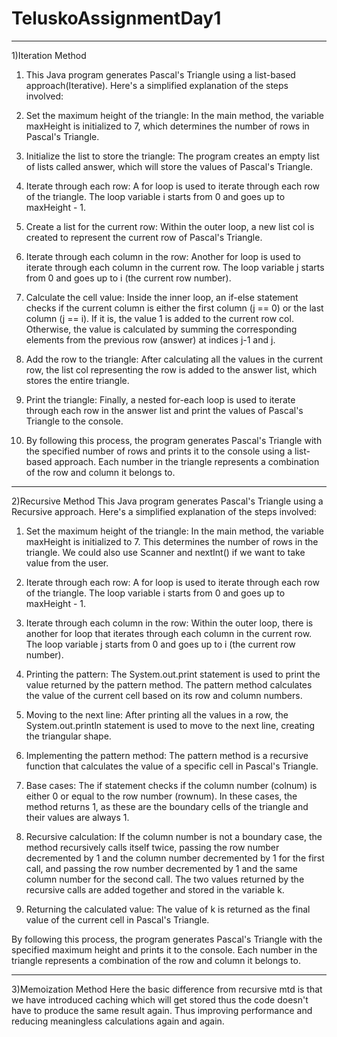 # TeluskoAssignmentDay1
---------------------------------------------------------------
1)Iteration Method
1. This Java program generates Pascal's Triangle using a list-based approach(Iterative). Here's a simplified explanation of the steps involved:

2. Set the maximum height of the triangle: In the main method, the variable maxHeight is initialized to 7, which determines the number of rows in Pascal's Triangle.

3. Initialize the list to store the triangle: The program creates an empty list of lists called answer, which will store the values of Pascal's Triangle.

4. Iterate through each row: A for loop is used to iterate through each row of the triangle. The loop variable i starts from 0 and goes up to maxHeight - 1.

5. Create a list for the current row: Within the outer loop, a new list col is created to represent the current row of Pascal's Triangle.

6. Iterate through each column in the row: Another for loop is used to iterate through each column in the current row. The loop variable j starts from 0 and goes up to i (the current row number).

7. Calculate the cell value: Inside the inner loop, an if-else statement checks if the current column is either the first column (j == 0) or the last column (j == i). If it is, the value 1 is added to the current row col. Otherwise, the value is calculated by summing the corresponding elements from the previous row (answer) at indices j-1 and j.

8. Add the row to the triangle: After calculating all the values in the current row, the list col representing the row is added to the answer list, which stores the entire triangle.

9. Print the triangle: Finally, a nested for-each loop is used to iterate through each row in the answer list and print the values of Pascal's Triangle to the console.

10. By following this process, the program generates Pascal's Triangle with the specified number of rows and prints it to the console using a list-based approach. Each number in the triangle represents a combination of the row and column it belongs to.

---------------------------------------------------------------------------------------------------------------------------------------
2)Recursive Method
This Java program generates Pascal's Triangle using a Recursive approach. Here's a simplified explanation of the steps involved:

1. Set the maximum height of the triangle: In the main method, the variable maxHeight is initialized to 7. This determines the number of rows in the triangle. We could also use Scanner and nextInt() if we want to take value from the user.

2. Iterate through each row: A for loop is used to iterate through each row of the triangle. The loop variable i starts from 0 and goes up to maxHeight - 1.

3. Iterate through each column in the row: Within the outer loop, there is another for loop that iterates through each column in the current row. The loop variable j starts from 0 and goes up to i (the current row number).

4. Printing the pattern: The System.out.print statement is used to print the value returned by the pattern method. The pattern method calculates the value of the current cell based on its row and column numbers.

5. Moving to the next line: After printing all the values in a row, the System.out.println statement is used to move to the next line, creating the triangular shape.

6. Implementing the pattern method: The pattern method is a recursive function that calculates the value of a specific cell in Pascal's Triangle.

7. Base cases: The if statement checks if the column number (colnum) is either 0 or equal to the row number (rownum). In these cases, the method returns 1, as these are the boundary cells of the triangle and their values are always 1.

8. Recursive calculation: If the column number is not a boundary case, the method recursively calls itself twice, passing the row number decremented by 1 and the column number decremented by 1 for the first call, and passing the row number decremented by 1 and the same column number for the second call. The two values returned by the recursive calls are added together and stored in the variable k.

9. Returning the calculated value: The value of k is returned as the final value of the current cell in Pascal's Triangle.

By following this process, the program generates Pascal's Triangle with the specified maximum height and prints it to the console. Each number in the triangle represents a combination of the row and column it belongs to.

-----------------------------------------------------------------------------------------------------------------------------------
3)Memoization Method
Here the basic difference from recursive mtd is that we have introduced caching which will get stored thus the code doesn't have to produce the same result again. Thus improving performance and reducing meaningless calculations again and again.

<Took the help of ChatGpt to curate the ReadMe file>
